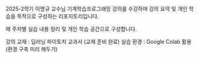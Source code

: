 2025-2학기 이명규 교수님 기계학습프로그래밍 강의를 수강하며
강의 요약 및 개인 학습을 목적으로 구성하는 리포지토리입니다.

매 주차별 실습 내용 정리 및 개인 학습 공간으로 구성합니다.

강의 교재 : 딥러닝 파이토치 교과서 (교재 준비 완료)
실습 환경 : Google Colab 활용 (환경 구축 미리 해두기)